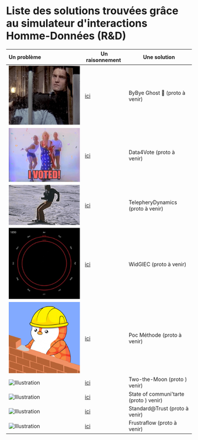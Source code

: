 # Liste des solutions trouvées grâce au simulateur d'interactions Homme-Données (R&D)



| Un problème | Un raisonnement&nbsp; | Une solution |
|:------------|----------------------|-------------|
|     ![Illustration](https://github.com/datactivist/hdi_solution/raw/main/images/alone.gif)        |     [ici](https://datactivist.coop/hdi_solution/ByBye%20Ghost%20%F0%9F%91%BB.html)                  |     ByBye Ghost 👻 (proto à venir)         |
|       ![Illustration](https://github.com/datactivist/hdi_solution/raw/main/images/vote.gif)      |       [ici](https://datactivist.coop/hdi_solution/Vote4Data🗳%EF%B8%8F.html)                |           Data4Vote (proto à venir)   |
|        ![Illustration](https://github.com/datactivist/hdi_solution/raw/main/images/telepheric.gif)     |          [ici](https://datactivist.coop/hdi_solution/TelepheryDynamics.html)             |          TelepheryDynamics (proto à venir)    |
|      ![Illustration](https://github.com/datactivist/hdi_solution/raw/main/images/giec_data.gif)       |         [ici](https://giec-data-to-people-gem.vercel.app/)              |       WidGIEC (proto à venir)       |
|      ![Illustration](https://github.com/datactivist/hdi_solution/raw/main/images/poc.gif)       |        [ici](https://datactivist.coop/hdi_solution/poc_method.html)               |         Poc Méthode (proto à venir)     |  
| ![Illustration](https://media.giphy.com/media/RHInHY2dInc6uMI2ET/giphy.gif)  | [ici](https://datactivist.coop/hdi_solution/two-moon.html)  |  Two-the-Moon (proto ) venir) |
| ![Illustration](https://media.giphy.com/media/EBId5v0YNRyPGHytLK/giphy.gif) | [ici](https://datactivist.coop/hdi_solution/state_of_communitarte.html) | State of communi'tarte (proto ) venir) |
| ![Illustration](https://media.giphy.com/media/l36kU80xPf0ojG0Erg/giphy.gif) | [ici](https://datactivist.coop/hdi_solution/standard_trust.html) | Standard@Trust (proto à venir) |
| ![Illustration](https://media.giphy.com/media/l36kU80xPf0ojG0Erg/giphy.gif) | [ici](https://datactivist.coop/hdi_solution/frustraflow.html) | Frustraflow (proto à venir) |





